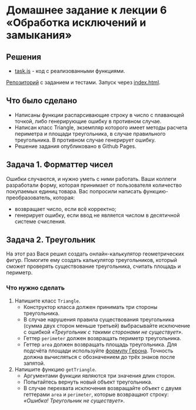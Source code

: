 # Домашнее задание к лекции 6 «Обработка исключений и замыкания»

## Решения
 * <a href="https://github.com/Nephedov/bjs-2-homeworks/blob/2717c0c707c09ca208807eebae2e30c6ed171ca0/6.exception-closure/task.js">task.js</a> - код с реализованными функциями.

<a href="https://github.com/Nephedov/bjs-2-homeworks/tree/2717c0c707c09ca208807eebae2e30c6ed171ca0/6.exception-closure">Репозиторий</a> с заданием и тестами.
Запуск через <a href="https://github.com/Nephedov/bjs-2-homeworks/blob/2717c0c707c09ca208807eebae2e30c6ed171ca0/6.exception-closure/index.html">index.html</a>.

## Что было сделано
* Написаны функции распарсивающие строку в число с плавающей точкой, либо генерирующие ошибку в противном случае.
* Написан класс Triangle, экземпляр которого имеет методы расчета периметра и площади треугольника, в случае правильного треугольника. В противном случае генерирует ошибку.
* Решение задания опубликовано в Github Pages.

## Задача 1. Форматтер чисел
Ошибки случаются, и нужно уметь с ними работать. Ваши коллеги разработали форму, которая принимает от пользователя количество покупаемых единиц товара. Вас попросили написать функцию-преобразователь, которая:

* возвращает число, если всё корректно;
* генерирует ошибку, если ввод не является числом в десятичной системе счисления.

## Задача 2. Треугольник 
На этот раз Вася решил создать онлайн-калькулятор геометрических фигур. Помогите ему создать калькулятор треугольников, который сможет проверять существование треугольника, считать площадь и периметр.

### Что нужно сделать
1. Напишите класс `Triangle`.
    * Конструктор класса должен принимать три стороны треугольника.
    * В случае нарушения правила существования треугольника (сумма двух сторон меньше третьей) выбрасывайте исключение с ошибкой *«Треугольник с такими сторонами не существует»*.
    * Геттер `perimeter` должен возвращать периметр треугольника.
    * Геттер `area` должен возвращать площадь треугольника. Для подсчёта площади используйте [формулу Герона](https://ru.wikipedia.org/wiki/%D0%A4%D0%BE%D1%80%D0%BC%D1%83%D0%BB%D0%B0_%D0%93%D0%B5%D1%80%D0%BE%D0%BD%D0%B0). Точность должна вычисляться с обозначением до трёх знаков после запятой.
2. Напишите функцию `getTriangle`.
    * Аргументами функции являются три значения длин сторон.
    * Попытайтесь вернуть новый объект треугольника.
    * В случае перехвата исключения возвращайте объект с двумя геттерами `area` и `perimeter`, которые возвращают строку: *«Ошибка! Треугольник не существует»*.
